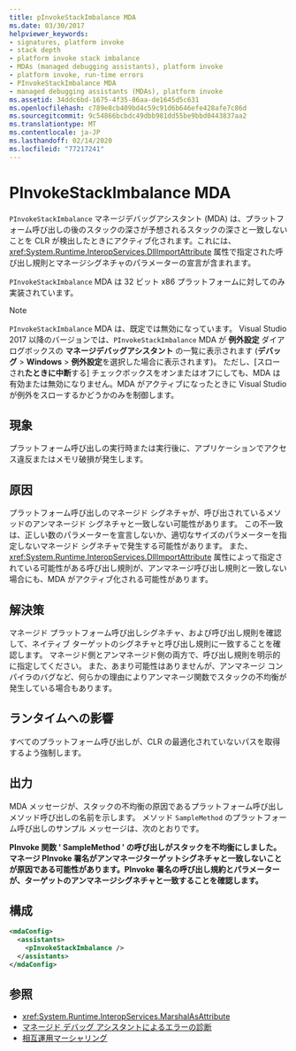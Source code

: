 ```yaml
---
title: pInvokeStackImbalance MDA
ms.date: 03/30/2017
helpviewer_keywords:
- signatures, platform invoke
- stack depth
- platform invoke stack imbalance
- MDAs (managed debugging assistants), platform invoke
- platform invoke, run-time errors
- PInvokeStackImbalance MDA
- managed debugging assistants (MDAs), platform invoke
ms.assetid: 34ddc6bd-1675-4f35-86aa-de1645d5c631
ms.openlocfilehash: c789e8cb409bd4c59c91d6b646efe428afe7c86d
ms.sourcegitcommit: 9c54866bcbdc49dbb981dd55be9bbd0443837aa2
ms.translationtype: MT
ms.contentlocale: ja-JP
ms.lasthandoff: 02/14/2020
ms.locfileid: "77217241"
---
```

# <a name="pinvokestackimbalance-mda"></a>PInvokeStackImbalance MDA

`PInvokeStackImbalance` マネージデバッグアシスタント (MDA) は、プラットフォーム呼び出しの後のスタックの深さが予想されるスタックの深さと一致しないことを CLR が検出したときにアクティブ化されます。これには、<xref:System.Runtime.InteropServices.DllImportAttribute> 属性で指定された呼び出し規則とマネージシグネチャのパラメーターの宣言が含まれます。

`PInvokeStackImbalance` MDA は 32 ビット x86 プラットフォームに対してのみ実装されています。

> [!NOTE]
> `PInvokeStackImbalance` MDA は、既定では無効になっています。 Visual Studio 2017 以降のバージョンでは、`PInvokeStackImbalance` MDA が **例外設定** ダイアログボックスの **マネージデバッグアシスタント** の一覧に表示されます (**デバッグ** > **Windows** > **例外設定**を選択した場合に表示されます)。 ただし、[スローされ**たときに中断**する] チェックボックスをオンまたはオフにしても、MDA は有効または無効になりません。MDA がアクティブになったときに Visual Studio が例外をスローするかどうかのみを制御します。

## <a name="symptoms"></a>現象

プラットフォーム呼び出しの実行時または実行後に、アプリケーションでアクセス違反またはメモリ破損が発生します。

## <a name="cause"></a>原因

プラットフォーム呼び出しのマネージド シグネチャが、呼び出されているメソッドのアンマネージド シグネチャと一致しない可能性があります。  この不一致は、正しい数のパラメーターを宣言しないか、適切なサイズのパラメーターを指定しないマネージド シグネチャで発生する可能性があります。  また、<xref:System.Runtime.InteropServices.DllImportAttribute> 属性によって指定されている可能性がある呼び出し規則が、アンマネージ呼び出し規則と一致しない場合にも、MDA がアクティブ化される可能性があります。

## <a name="resolution"></a>解決策

マネージド プラットフォーム呼び出しシグネチャ、および呼び出し規則を確認して、ネイティブ ターゲットのシグネチャと呼び出し規則に一致することを確認します。  マネージド側とアンマネージド側の両方で、呼び出し規則を明示的に指定してください。 また、あまり可能性はありませんが、アンマネージ コンパイラのバグなど、何らかの理由によりアンマネージ関数でスタックの不均衡が発生している場合もあります。

## <a name="effect-on-the-runtime"></a>ランタイムへの影響

すべてのプラットフォーム呼び出しが、CLR の最適化されていないパスを取得するよう強制します。

## <a name="output"></a>出力

MDA メッセージが、スタックの不均衡の原因であるプラットフォーム呼び出しメソッド呼び出しの名前を示します。 メソッド `SampleMethod` のプラットフォーム呼び出しのサンプル メッセージは、次のとおりです。

**PInvoke 関数 ' SampleMethod ' の呼び出しがスタックを不均衡にしました。マネージ PInvoke 署名がアンマネージターゲットシグネチャと一致しないことが原因である可能性があります。PInvoke 署名の呼び出し規約とパラメーターが、ターゲットのアンマネージシグネチャと一致することを確認します。**

## <a name="configuration"></a>構成

```xml
<mdaConfig>
  <assistants>
    <pInvokeStackImbalance />
  </assistants>
</mdaConfig>
```

## <a name="see-also"></a>参照

- <xref:System.Runtime.InteropServices.MarshalAsAttribute>
- [マネージド デバッグ アシスタントによるエラーの診断](diagnosing-errors-with-managed-debugging-assistants.md)
- [相互運用マーシャリング](../interop/interop-marshaling.md)
